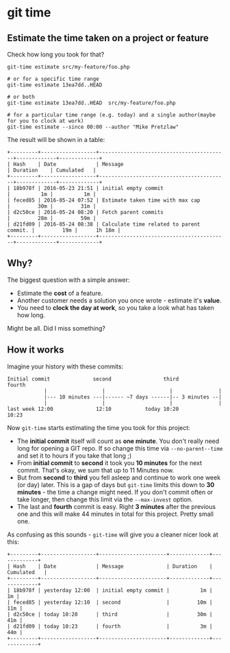 # git time

## Estimate the time taken on a project or feature

Check how long you took for that?

    git-time estimate src/my-feature/foo.php
    
    # or for a specific time range
    git-time estimate 13ea7dd..HEAD
    
    # or both
    git-time estimate 13ea7dd..HEAD  src/my-feature/foo.php
    
    # for a particular time range (e.g. today) and a single author(maybe for you to clock at work)
    git-time estimate --since 00:00 --author "Mike Pretzlaw"


The result will be shown in a table:

    +---------+------------------+------------------------------------------+-------------+-------------+
    | Hash    | Date             | Message                                  | Duration    | Cumulated   |
    +---------+------------------+------------------------------------------+-------------+-------------+
    | 18b978f | 2016-05-23 21:51 | initial empty commit                     |          1m |          1m |
    | feced85 | 2016-05-24 07:52 | Estimate taken time with max cap         |         30m |         31m |
    | d2c50ce | 2016-05-24 08:20 | Fetch parent commits                     |         28m |         59m |
    | d21fd09 | 2016-05-24 08:38 | Calculate time related to parent commit. |         19m |      1h 18m |
    +---------+------------------+------------------------------------------+-------------+-------------+


## Why?

The biggest question with a simple answer:

- Estimate the **cost** of a feature.
- Another customer needs a solution you once wrote - estimate it's **value**.
- You need to **clock the day at work**, so you take a look what has taken how long.

Might be all. Did I miss something?


## How it works

Imagine your history with these commits:

    Initial commit              second                 third          fourth
                |                  |                     |               |
                |--- 10 minutes ---|------ ~7 days ------|-- 3 minutes --|
                |                  |                     |               |
    last week 12:00              12:10           today 10:20           10:23
    

Now `git-time` starts estimating the time you took for this project:

- The **initial commit** itself will count as **one minute**.
  You don't really need long for opening a GIT repo.
  If so change this time via `--no-parent--time` and set it to hours if you take that long ;)
- From **initial commit** to **second** it took you **10 minutes** for the next commit.
  That's okay, we sum that up to 11 Minutes now.
- But from **second** to **third** you fell asleep and continue to work one week (or day) later.
  This is a gap of days but `git-time` limits this down to **30 minutes** - the time a change might need.
  If you don't commit often or take longer, then change this limit via the `--max-invest` option.
- The last and **fourth** commit is easy.
  Right **3 minutes** after the previous one and this will make 44 minutes in total for this project.
  Pretty small one.

As confusing as this sounds - `git-time` will give you a cleaner nicer look at this:

    +---------+------------------+----------------------+-------------+-------------+
    | Hash    | Date             | Message              | Duration    | Cumulated   |
    +---------+------------------+----------------------+-------------+-------------+
    | 18b978f | yesterday 12:00  | initial empty commit |          1m |          1m |
    | feced85 | yesterday 12:10  | second               |         10m |         11m |
    | d2c50ce | today 10:20      | third                |         30m |         41m |
    | d21fd09 | today 10:23      | fourth               |          3m |         44m |
    +---------+------------------+----------------------+-------------+-------------+
